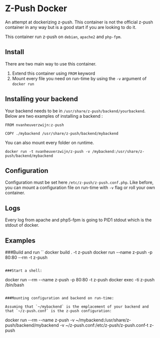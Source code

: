 # Z-Push Docker

An attempt at dockerizing z-push. This container is not the official z-push container in any way but is a good start if you are looking to do it.

This container run z-push on `debian`, `apache2` and `php-fpm`.

## Install

There are two main way to use this container. 

  1. Extend this container using `FROM` keyword
  2. Mount every file you need on run-time by using the `-v` argument of `docker run`

## Installing your backend

Your backend needs to be in `/usr/share/z-push/backend/yourbackend`. Below are two examples of installing a backend :

```
FROM nvanheuverzwijn:z-push

COPY ./mybackend /usr/share/z-push/backend/mybackend
```

You can also mount every folder on runtime.
```
docker run -t nvanheuverzwijn/z-push -v /mybackend:/usr/share/z-push/backend/mybackend
```

## Configuration
Configuration must be set here `/etc/z-push/z-push.conf.php`. Like before, you can mount a configuration file on run-time with `-v` flag or roll your own container.

## Logs

Every log from apache and php5-fpm is going to PID1 stdout which is the stdout of docker.

## Examples

###Build and run
``
docker build . -t z-push
docker run --name z-push -p 80:80 --rm -t z-push
```

###Start a shell:
```
docker run --rm --name z-push  -p 80:80 -t z-push
docker exec -ti z-push /bin/bash
```

###Mounting configuration and backend on run-time:

Assuming that `~/mybackend` is the emplacement of your backend and that `~/z-push.conf` is the z-push configuration:
```
docker run --rm --name z-push -v ~/mybackend:/usr/share/z-push/backend/mybackend -v ~/z-push.conf:/etc/z-push/z-push.conf-t z-push
```
